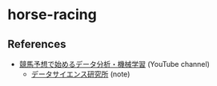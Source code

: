 # horse-racing

## References

- [競馬予想で始めるデータ分析・機械学習](https://www.youtube.com/watch?v=Sy29ArToDq4) (YouTube channel)
  - [データサイエンス研究所](https://note.com/dijzpeb) (note)

